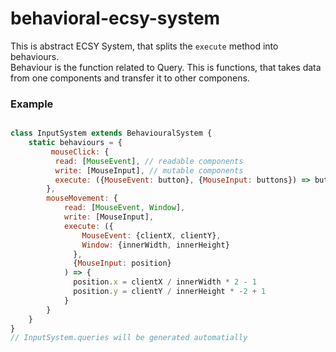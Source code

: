 # behavioral-ecsy-system

This is abstract ECSY System, that splits the `execute` method into behaviours.       
Behaviour is the function related to Query. This is functions, that takes data from one components and transfer it to other componens.

### Example

```javascript

class InputSystem extends BehaviouralSystem {
    static behaviours = {
         mouseClick: {
          read: [MouseEvent], // readable components
          write: [MouseInput], // mutable components
          execute: ({MouseEvent: button}, {MouseInput: buttons}) => buttons.push(button)
        },
        mouseMovement: {
            read: [MouseEvent, Window],
            write: [MouseInput], 
            execute: ({
                MouseEvent: {clientX, clientY}, 
                Window: {innerWidth, innerHeight}
              }, 
              {MouseInput: position}
            ) => {
              position.x = clientX / innerWidth * 2 - 1
              position.y = clientY / innerHeight * -2 + 1
            }
        }
    }
}
// InputSystem.queries will be generated automatially
                                         
```
